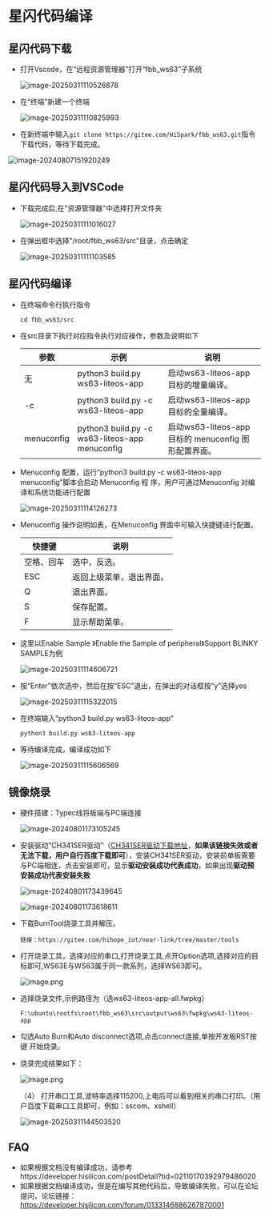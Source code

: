 # 星闪代码编译

## 星闪代码下载

- 打开Vscode，在“远程资源管理器”打开“fbb_ws63”子系统

  ![image-20250311110526878](../docs/pic/tools/image-20250311110526878.png)

- 在“终端”新建一个终端

  ![image-20250311110825993](../docs/pic/tools/image-20250311110825993.png)


- 在新终端中输入`git clone https://gitee.com/HiSpark/fbb_ws63.git`指令下载代码，等待下载完成。

![image-20240807151920249](../docs/pic/tools/image-20240807151920249.png)

## 星闪代码导入到VSCode

- 下载完成后,在"资源管理器"中选择打开文件夹

  ![image-20250311111016027](../docs/pic/tools/image-20250311111016027.png)

- 在弹出框中选择"/root/fbb_ws63/src"目录，点击确定

  ![image-20250311111103585](../docs/pic/tools/image-20250311111103585.png)

## 星闪代码编译

- 在终端命令行执行指令

  ```
  cd fbb_ws63/src
  ```

- 在src目录下执行对应指令执行对应操作，参数及说明如下

  | 参数       | 示例                                           | 说明                                                 |
  | ---------- | ---------------------------------------------- | ---------------------------------------------------- |
  | 无         | python3 build.py ws63-liteos-app               | 启动ws63-liteos-app 目标的增量编译。                 |
  | -c         | python3 build.py -c ws63-liteos-app            | 启动ws63-liteos-app 目标的全量编译。                 |
  | menuconfig | python3 build.py -c ws63-liteos-app menuconfig | 启动ws63-liteos-app 目标的 menuconfig 图形配置界面。 |

- Menuconfig 配置，运行“python3 build.py -c ws63-liteos-app menuconfig”脚本会启动 Menuconfig 程 序，用户可通过Menuconfig 对编译和系统功能进行配置

  ![image-20250311114126273](../docs/pic/tools/image-20250311114126273.png)

- Menuconfig 操作说明如表，在Menuconfig 界面中可输入快捷键进行配置。

  | 快捷键     | 说明                     |
  | ---------- | ------------------------ |
  | 空格、回车 | 选中，反选。             |
  | ESC        | 返回上级菜单，退出界面。 |
  | Q          | 退出界面。               |
  | S          | 保存配置。               |
  | F          | 显示帮助菜单。           |

- 这里以Enable Sample 》Enable the Sample of peripheral》Support BLINKY SAMPLE为例

  ![image-20250311114606721](../docs/pic/tools/image-20250311114606721.png)
  
- 按“Enter”依次选中，然后在按“ESC”退出，在弹出的对话框按“y”选择yes

  ![image-20250311115322015](../docs/pic/tools/image-20250311115322015.png)

- 在终端输入“python3 build.py ws63-liteos-app”

  ```
  python3 build.py ws63-liteos-app
  ```
  
- 等待编译完成，编译成功如下
  
  ![image-20250311115606569](../docs/pic/tools/image-20250311115606569.png)


## 镜像烧录


- 硬件搭建：Typec线将板端与PC端连接

  ![image-20240801173105245](E:/fbb_ws63_10/docs/pic/tools/image-20240801173105245.png)

- 安装驱动“CH341SER驱动”（[CH341SER驱动下载地址](https://www.wch.cn/downloads/CH341SER_EXE.html)，**如果该链接失效或者无法下载，用户自行百度下载即可**），安装CH341SER驱动，安装前单板需要与PC端相连，点击安装即可，显示**驱动安装成功代表成功**，如果出现**驱动预安装成功代表安装失败**

    ![image-20240801173439645](../docs/pic/tools/image-20240801173439645.png)

    ![image-20240801173618611](../docs/pic/tools/image-20240801173618611.png)

-  下载BurnTool烧录工具并解压。

    ```hljs
    链接：https://gitee.com/hihope_iot/near-link/tree/master/tools
    ```

- 打开烧录工具，选择对应的串口,打开烧录工具,点开Option选项,选择对应的目标即可,WS63E与WS63属于同一款系列，选择WS63即可。

  

  ![image.png](../docs/pic/tools/21.png)

  

- 选择烧录文件,示例路径为（选ws63-liteos-app-all.fwpkg）

  ```hljs
  F:\ubuntu\rootfs\root\fbb_ws63\src\output\ws63\fwpkg\ws63-liteos-app
  ```
  
- 勾选Auto Burn和Auto disconnect选项,点击connect连接,单按开发板RST按键 开始烧录。

- 烧录完成结果如下：

  
  ![image.png](../docs/pic/tools/22.png)

  （4） 打开串口工具,波特率选择115200,上电后可以看到相关的串口打印。（用户百度下载串口工具即可，例如：sscom、xshell）

  ![image-20250311144503520](../docs/pic/tools/image-20250311144503520.png)

## FAQ

-  如果根据文档没有编译成功，请参考https://developer.hisilicon.com/postDetail?tid=02110170392979486020
-  如果根据文档编译成功，但是在编写其他代码后，导致编译失败，可以在论坛提问，论坛链接：https://developer.hisilicon.com/forum/0133146886267870001


​    

  
